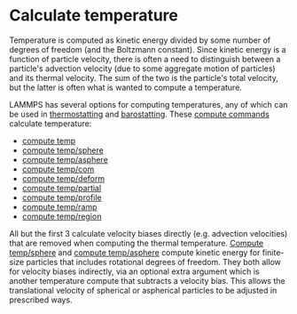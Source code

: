 # Calculate temperature

Temperature is computed as kinetic energy divided by some number of
degrees of freedom (and the Boltzmann constant). Since kinetic energy is
a function of particle velocity, there is often a need to distinguish
between a particle\'s advection velocity (due to some aggregate motion
of particles) and its thermal velocity. The sum of the two is the
particle\'s total velocity, but the latter is often what is wanted to
compute a temperature.

LAMMPS has several options for computing temperatures, any of which can
be used in [thermostatting](Howto_thermostat) and
[barostatting](Howto_barostat). These [compute commands](compute)
calculate temperature:

-   [compute temp](compute_temp)
-   [compute temp/sphere](compute_temp_sphere)
-   [compute temp/asphere](compute_temp_asphere)
-   [compute temp/com](compute_temp_com)
-   [compute temp/deform](compute_temp_deform)
-   [compute temp/partial](compute_temp_partial)
-   [compute temp/profile](compute_temp_profile)
-   [compute temp/ramp](compute_temp_ramp)
-   [compute temp/region](compute_temp_region)

All but the first 3 calculate velocity biases directly (e.g. advection
velocities) that are removed when computing the thermal temperature.
[Compute temp/sphere](compute_temp_sphere) and [compute
temp/asphere](compute_temp_asphere) compute kinetic energy for
finite-size particles that includes rotational degrees of freedom. They
both allow for velocity biases indirectly, via an optional extra
argument which is another temperature compute that subtracts a velocity
bias. This allows the translational velocity of spherical or aspherical
particles to be adjusted in prescribed ways.
